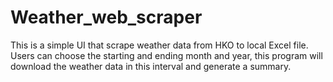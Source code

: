 # Weather_web_scraper
This is a simple UI that scrape weather data from HKO to local Excel file.
Users can choose the starting and ending month and year, this program will download the weather data in this interval and generate a summary.
